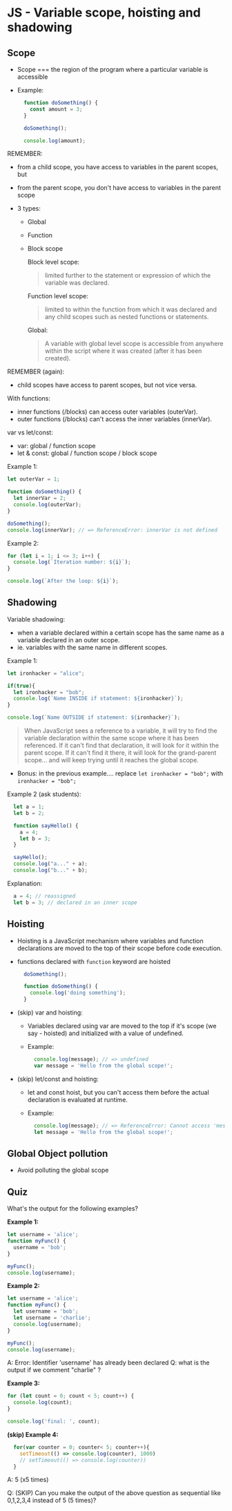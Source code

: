 
# JS - Variable scope, hoisting and shadowing


<!--- 

Status: ready

Consider: including closures.

--->



## Scope


- Scope === the region of the program where a particular variable is accessible



- Example: 

  ```js
    function doSomething() {
      const amount = 3;
    }

    doSomething();

    console.log(amount);

  ```



REMEMBER: 
- from a child scope, you have access to variables in the parent scopes, but
- from the parent scope, you don't have access to variables in the parent scope



- 3 types:
  - Global
  - Function
  - Block scope


    Block level scope:
    > limited further to the statement or expression of which the variable was declared. 

    Function level scope:
    > limited to within the function from which it was declared and any child scopes such as nested functions or statements.

    Global:
    > A variable with global level scope is accessible from anywhere within the script where it was created (after it has been created).


REMEMBER (again):
- child scopes have access to parent scopes, but not vice versa.



With functions:
- inner functions (/blocks) can access outer variables (outerVar). 
- outer functions (/blocks) can't access the inner variables (innerVar).



var vs let/const:
- var: global / function scope
- let & const: global / function scope / block scope



Example 1:

  ```js
  let outerVar = 1;

  function doSomething() {
    let innerVar = 2;
    console.log(outerVar);
  }

  doSomething();
  console.log(innerVar); // => ReferenceError: innerVar is not defined
  ```



Example 2:

  ```js
  for (let i = 1; i <= 3; i++) {
    console.log(`Iteration number: ${i}`);
  }
  
  console.log(`After the loop: ${i}`);
  ```




## Shadowing

Variable shadowing:
  - when a variable declared within a certain scope has the same name as a variable declared in an outer scope.
  - ie. variables with the same name in different scopes.


Example 1:


  ```js
  let ironhacker = "alice";

  if(true){
    let ironhacker = "bob";
    console.log(`Name INSIDE if statement: ${ironhacker}`);
  }

  console.log(`Name OUTSIDE if statement: ${ironhacker}`);
  ```

> When JavaScript sees a reference to a variable, it will try to find the variable declaration within the same scope where it has been referenced. If it can't find that declaration, it will look for it within the parent scope. If it can't find it there, it will look for the grand-parent scope… and will keep trying until it reaches the global scope.



- Bonus: in the previous example....
  replace `let ironhacker = "bob";`
  with `ironhacker = "bob";`





Example 2 (ask students):

  ```js
    let a = 1;
    let b = 2;

    function sayHello() {
      a = 4;
      let b = 3;
    }

    sayHello();
    console.log("a..." + a);
    console.log("b..." + b);
  ```


  Explanation: 
  ```js
    a = 4; // reassigned
    let b = 3; // declared in an inner scope
  ```





## Hoisting 


- Hoisting is a JavaScript mechanism where variables and function declarations are moved to the top of their scope before code execution.


- functions declared with `function` keyword are hoisted

  ```js
    doSomething();

    function doSomething() {
      console.log('doing something');
    }
  ```



<!--

- skip variable hoisting (we will always use let/const)

-->

- (skip) var and hoisting:
  - Variables declared using var are moved to the top if it's scope (we say - hoisted) and initialized with a value of undefined.

  - Example:

    ```js
      console.log(message); // => undefined
      var message = 'Hello from the global scope!';
    ```


- (skip) let/const and hoisting:

  - let and const hoist, but you can't access them before the actual declaration is evaluated at runtime.

  - Example:

    ```js
      console.log(message); // => ReferenceError: Cannot access 'message' before initialization
      let message = 'Hello from the global scope!';
    ```







## Global Object pollution

- Avoid polluting the global scope





## Quiz

What's the output for the following examples?


**Example 1:**

```js
let username = 'alice';
function myFunc() {
  username = 'bob';
}

myFunc();
console.log(username);
```




**Example 2:**

```js
let username = 'alice';
function myFunc() {
  let username = 'bob';
  let username = 'charlie';
  console.log(username);
}

myFunc();
console.log(username);
```

A: Error: Identifier 'username' has already been declared
Q: what is the output if we comment "charlie" ?




**Example 3:**

```js
for (let count = 0; count < 5; count++) {
  console.log(count);
}

console.log('final: ', count);
```

<!-- Note: can also show using `var` (doesn't have block scope) instead of `let` -->




**(skip) Example 4:**

```js
  for(var counter = 0; counter< 5; counter++){
    setTimeout(() => console.log(counter), 1000)
    // setTimeout(() => console.log(counter))
  }
```

A:  5 (x5 times)

Q: (SKIP) Can you make the output of the above question as sequential like 0,1,2,3,4 instead of 5 (5 times)?






